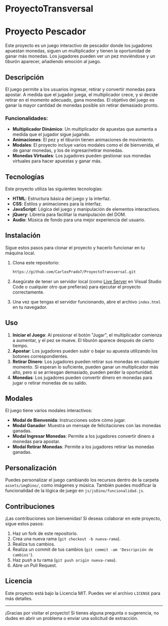 # ProyectoTransversal
# Proyecto Pescador

Este proyecto es un juego interactivo de pescador donde los jugadores apuestan monedas, siguen un multiplicador y tienen la oportunidad de ganar más monedas. Los jugadores pueden ver un pez moviéndose y un tiburón aparecer, añadiendo emoción al juego.

## Descripción

El juego permite a los usuarios ingresar, retirar y convertir monedas para apostar. A medida que el jugador juega, el multiplicador crece, y si decide retirar en el momento adecuado, gana monedas. El objetivo del juego es ganar la mayor cantidad de monedas posible sin retirar demasiado pronto.

### Funcionalidades:
- **Multiplicador Dinámico**: Un multiplicador de apuestas que aumenta a medida que el jugador sigue jugando.
- **Animaciones**: El pez y el tiburón tienen animaciones de movimiento.
- **Modales**: El proyecto incluye varios modales como el de bienvenida, el de ganar monedas, y los de ingresar/retirar monedas.
- **Monedas Virtuales**: Los jugadores pueden gestionar sus monedas virtuales para hacer apuestas y ganar más.

## Tecnologías

Este proyecto utiliza las siguientes tecnologías:

- **HTML**: Estructura básica del juego y la interfaz.
- **CSS**: Estilos y animaciones para la interfaz.
- **JavaScript**: Lógica del juego y manipulación de elementos interactivos.
- **jQuery**: Librería para facilitar la manipulación del DOM.
- **Audio**: Música de fondo para una mejor experiencia del usuario.

## Instalación

Sigue estos pasos para clonar el proyecto y hacerlo funcionar en tu máquina local.

1. Clona este repositorio:
    ```bash
    https://github.com/CarlosPrado7/ProyectoTransversal.git
    ```

2. Asegúrate de tener un servidor local (como [Live Server](https://marketplace.visualstudio.com/items?itemName=ritwickdey.LiveServer) en Visual Studio Code o cualquier otro que prefieras) para ejecutar el proyecto correctamente.

3. Una vez que tengas el servidor funcionando, abre el archivo `index.html` en tu navegador.

## Uso

1. **Iniciar el Juego**: Al presionar el botón "Jugar", el multiplicador comienza a aumentar, y el pez se mueve. El tiburón aparece después de cierto tiempo.
2. **Apostar**: Los jugadores pueden subir o bajar su apuesta utilizando los botones correspondientes.
3. **Retirar Dinero**: Los jugadores pueden retirar sus monedas en cualquier momento. Si esperan lo suficiente, pueden ganar un multiplicador más alto, pero si se arriesgan demasiado, pueden perder la oportunidad.
4. **Monedas**: Los jugadores pueden convertir dinero en monedas para jugar o retirar monedas de su saldo.

## Modales

El juego tiene varios modales interactivos:

- **Modal de Bienvenida**: Instrucciones sobre cómo jugar.
- **Modal Ganador**: Muestra un mensaje de felicitaciones con las monedas ganadas.
- **Modal Ingresar Monedas**: Permite a los jugadores convertir dinero a monedas para apostar.
- **Modal Retirar Monedas**: Permite a los jugadores retirar las monedas ganadas.

## Personalización

Puedes personalizar el juego cambiando los recursos dentro de la carpeta `assets/imgDino/`, como imágenes y música. También puedes modificar la funcionalidad de la lógica de juego en `js/jsDino/funcionalidad.js`.

## Contribuciones

¡Las contribuciones son bienvenidas! Si deseas colaborar en este proyecto, sigue estos pasos:

1. Haz un fork de este repositorio.
2. Crea una nueva rama (`git checkout -b nueva-rama`).
3. Realiza tus cambios.
4. Realiza un commit de tus cambios (`git commit -am 'Descripción de cambios'`).
5. Haz push a tu rama (`git push origin nueva-rama`).
6. Abre un Pull Request.

## Licencia

Este proyecto está bajo la Licencia MIT. Puedes ver el archivo `LICENSE` para más detalles.

---

¡Gracias por visitar el proyecto! Si tienes alguna pregunta o sugerencia, no dudes en abrir un problema o enviar una solicitud de extracción.
